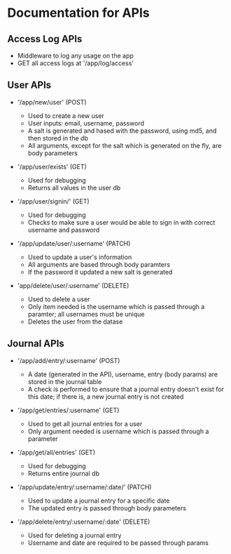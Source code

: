 # Documentation for APIs

## Access Log APIs
* Middleware to log any usage on the app
* GET all access logs at '/app/log/access'

## User APIs
* '/app/new/user' (POST)
    * Used to create a new user
    * User inputs: email, username, password
    * A salt is generated and hased with the password, using md5, and then stored in the db
    * All arguments, except for the salt which is generated on the fly, are body parameters

* '/app/user/exists' (GET)
    * Used for debugging
    * Returns all values in the user db

* '/app/user/signin/' (GET)
    * Used for debugging
    * Checks to make sure a user would be able to sign in with correct username and password

* '/app/update/user/:username' (PATCH)
    * Used to update a user's information
    * All arguments are based through body paramters
    * If the password it updated a new salt is generated

* 'app/delete/user/:username' (DELETE)
    * Used to delete a user
    * Only item needed is the username which is passed through a paramter; all usernames must be unique
    * Deletes the user from the datase

## Journal APIs
* '/app/add/entry/:username' (POST)
    * A date (generated in the API), username, entry (body params) are stored in the journal table
    * A check is performed to ensure that a journal entry doesn't exist for this date; if there is, a new journal entry is not created

* '/app/get/entries/:username' (GET)
    * Used to get all journal entries for a user
    * Only argument needed is username which is passed through a parameter

* '/app/get/all/entries' (GET)
    * Used for debugging
    * Returns entire journal db

* '/app/update/entry/:username/:date/' (PATCH)
    * Used to update a journal entry for a specific date
    * The updated entry is passed through body parameters

* '/app/delete/entry/:username/:date' (DELETE)
    * Used for deleting a journal entry
    * Username and date are required to be passed through params
